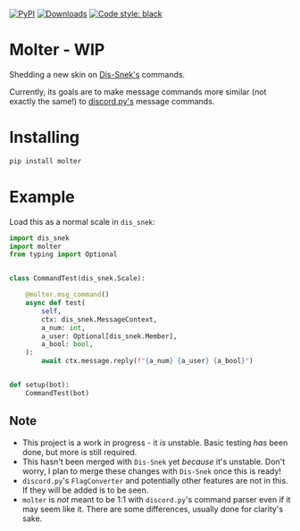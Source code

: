[![PyPI](https://img.shields.io/pypi/v/molter)](https://pypi.org/project/molter/)
[![Downloads](https://static.pepy.tech/personalized-badge/molter?period=total&units=abbreviation&left_color=grey&right_color=green&left_text=pip%20installs)](https://pepy.tech/project/molter)
[![Code style: black](https://img.shields.io/badge/code%20style-black-000000.svg)](https://github.com/psf/black)

# Molter - WIP
Shedding a new skin on [Dis-Snek's](https://github.com/Discord-Snake-Pit/Dis-Snek) commands.

Currently, its goals are to make message commands more similar (not exactly the same!) to [discord.py's](https://github.com/Rapptz/discord.py) message commands.

# Installing
```sh
pip install molter
```

# Example
Load this as a normal scale in `dis_snek`:
```python
import dis_snek
import molter
from typing import Optional


class CommandTest(dis_snek.Scale):

    @molter.msg_command()
    async def test(
        self,
        ctx: dis_snek.MessageContext,
        a_num: int,
        a_user: Optional[dis_snek.Member],
        a_bool: bool,
    ):
        await ctx.message.reply(f"{a_num} {a_user} {a_bool}")


def setup(bot):
    CommandTest(bot)
```

## Note

* This project is a work in progress - it *is* unstable. Basic testing *has* been done, but more is still required.
* This hasn't been merged with `Dis-Snek` yet *because* it's unstable. Don't worry, I plan to merge these changes with `Dis-Snek` once this is ready!
* `discord.py`'s `FlagConverter` and potentially other features are not in this. If they will be added is to be seen.
* `molter` is *not* meant to be 1:1 with `discord.py`'s command parser even if it may seem like it. There are some differences, usually done for clarity's sake.
